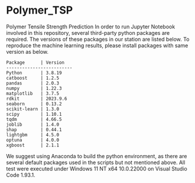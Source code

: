 # Polymer_TSP
Polymer Tensile Strength Prediction
In order to run Jupyter Notebook involved in this repository, several third-party python packages are required. The versions of these packages in our station are listed below. To reproduce the machine learning results, please install packages with same version as below.

```plaintext
Package      | Version
-------------------------
Python       | 3.8.19
catboost     | 1.2.5
pandas       | 2.0.3
numpy        | 1.22.3
matplotlib   | 3.7.5
rdkit        | 2023.9.6
seaborn      | 0.13.2
scikit-learn | 1.3.0
scipy        | 1.10.1
tqdm         | 4.66.5
joblib       | 1.4.0
shap         | 0.44.1
lightgbm     | 4.5.0
optuna       | 4.0.0
xgboost      | 2.1.1
```

We suggest using Anaconda to build the python environment, as there are several default packages used in the scripts but not mentioned above. All test were executed under Windows 11 NT x64 10.0.22000 on Visual Studio Code 1.93.1.

